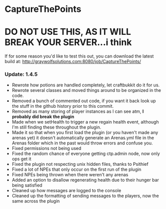 CaptureThePoints
==========

# DO NOT USE THIS, AS IT WILL BREAK YOUR SERVER...i think

If for some reason you'd like to test this out, you can download the latest build at: http://graywolfsolutions.com:8080/job/CaptureThePoints/

### Update: 1.4.5 ###
* Rewrote how potions are handled completely, let craftbukkit do it for us.
* Rewrote several classes and moved things around to be organized in the code.
* Removed a bunch of commented out code, if you want it back look up the stuff in the github history prior to this commit.
* Removed as many storing of player instances as I can see atm, __I probably did break the plugin__
* Made when we setHealth to trigger a new regain health event, although I'm still finding these throughout the plugin.
* Made it so that when you first load the plugin (or you haven't made any arenas yet) it doesn't automatically generate an Arenas.yml file in the Arenas folder which in the past would throw errors and confuse you.
* Fixed permissions not being used
* Fixed the random chance of everyone getting ctp.admin node, now only ops get it
* Fixed the plugin not respecting unix hidden files, thanks to Psithief
* Fixed a lot of NPEs that only occur on the first run of the plugin
* Fixed NPEs being thrown when there weren't any arenas
* Added an option to disallow regenerating health due to their hunger bar being satisfied
* Cleaned up how messages are logged to the console
* Cleaned up the formatting of sending messages to the players, now the same across the plugin